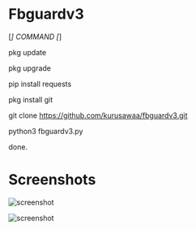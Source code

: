 # Fbguardv3

[*] COMMAND [*]

pkg update

pkg upgrade

pip install requests

pkg install git

git clone https://github.com/kurusawaa/fbguardv3.git

python3 fbguardv3.py

done.



# Screenshots


![screenshot](https://i.ibb.co/4T2kpx5/Screenshot-2023-11-14-14-42-52-71.jpg)


![screenshot](https://i.ibb.co/vYGKCwZ/Screenshot-2023-11-14-21-38-57-48.jpg)
